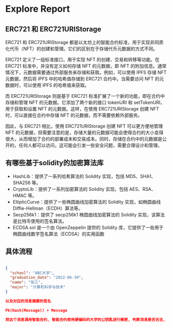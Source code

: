 # Explore Report

## ERC721 和 ERC721URIStorage
ERC721 和 ERC721URIStorage 都是以太坊上的智能合约标准，用于实现非同质化代币（NFT）的创建和管理。它们的区别在于存储代币元数据的方式不同。

ERC721 定义了一组标准接口，用于实现 NFT 的创建、交易和转移等功能。在 ERC721 标准中，并没有定义如何存储 NFT 的元数据，即 NFT 的附加信息。通常情况下，元数据需要通过外部服务来存储和获取。例如，可以使用 IPFS 存储 NFT 元数据，然后将 IPFS 中的哈希值存储到 ERC721 合约中。当需要访问 NFT 的元数据时，可以使用 IPFS 的哈希值来获取。

而 ERC721URIStorage 则是基于 ERC721 标准扩展了一个新的功能，即在合约中存储和管理 NFT 的元数据。它添加了两个新的接口 tokenURI 和 setTokenURI，用于获取和设置 NFT 的元数据。这样，在使用 ERC721URIStorage 创建 NFT 时，可以直接在合约中存储 NFT 的元数据，而不需要依赖外部服务。

因此，与 ERC721 相比，使用 ERC721URIStorage 创建 NFT 可以更方便地管理 NFT 的元数据，但需要注意的是，存储大量的元数据可能会使得合约的大小变得很大，从而增加了合约的部署成本和交易成本。同时，存储在合约中的元数据是公开的，任何人都可以访问，这可能会引发一些安全问题，需要合理设计和管理。


## 有哪些基于solidity的加密算法库

* HashLib：提供了一系列哈希算法的 Solidity 实现，包括 MD5、SHA1、SHA256 等。
* CryptoLib：提供了一系列加密算法的 Solidity 实现，包括 AES、RSA、HMAC 等。
* EllipticCurve：提供了一些椭圆曲线加密算法的 Solidity 实现，如椭圆曲线 Diffie-Hellman（ECDH）算法等。
* Secp256k1：提供了 secp256k1 椭圆曲线加密算法的 Solidity 实现，该算法是比特币使用的签名算法。
* ECDSA.sol 是一个由 OpenZeppelin 提供的 Solidity 库，它提供了一些用于椭圆曲线数字签名算法（ECDSA）的实用函数


## 具体流程

```json

{
  "school": "ABC大学",
  "graduation_date": "2022-06-30",
  "name": "张三",
  "major": "计算机科学与技术"
}

以及对应的消息摘要的签名

Pk(Hash(Message)) + Message

将这个消息调用智能合约, 智能合约使用硬编码的大学的公钥匙进行解密, 判断消息是否合法, 如果合法给调用者的钱包地址分发nft, 并且里面的内容是消息的本身

```
